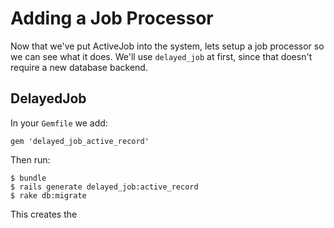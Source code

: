 # Adding a Job Processor

Now that we've put ActiveJob into the system, lets setup a job processor so we can see what it does.  We'll use `delayed_job` at first, since that doesn't require a new database backend.

## DelayedJob

In your `Gemfile` we add:

```
gem 'delayed_job_active_record'
```

Then run:

```
$ bundle
$ rails generate delayed_job:active_record
$ rake db:migrate
```

This creates the 